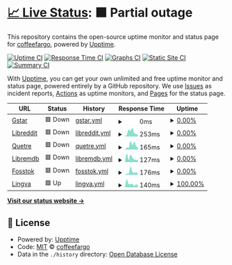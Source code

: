 # [📈 Live Status](https://demo.upptime.js.org): <!--live status--> **🟧 Partial outage**

This repository contains the open-source uptime monitor and status page for [coffeefargo](https://demo.upptime.js.org), powered by [Upptime](https://github.com/upptime/upptime).

[![Uptime CI](https://github.com/coffeefargo/sitestatus/workflows/Uptime%20CI/badge.svg)](https://github.com/coffeefargo/sitestatus/actions?query=workflow%3A%22Uptime+CI%22)
[![Response Time CI](https://github.com/coffeefargo/sitestatus/workflows/Response%20Time%20CI/badge.svg)](https://github.com/coffeefargo/sitestatus/actions?query=workflow%3A%22Response+Time+CI%22)
[![Graphs CI](https://github.com/coffeefargo/sitestatus/workflows/Graphs%20CI/badge.svg)](https://github.com/coffeefargo/sitestatus/actions?query=workflow%3A%22Graphs+CI%22)
[![Static Site CI](https://github.com/coffeefargo/sitestatus/workflows/Static%20Site%20CI/badge.svg)](https://github.com/coffeefargo/sitestatus/actions?query=workflow%3A%22Static+Site+CI%22)
[![Summary CI](https://github.com/coffeefargo/sitestatus/workflows/Summary%20CI/badge.svg)](https://github.com/coffeefargo/sitestatus/actions?query=workflow%3A%22Summary+CI%22)

With [Upptime](https://upptime.js.org), you can get your own unlimited and free uptime monitor and status page, powered entirely by a GitHub repository. We use [Issues](https://github.com/coffeefargo/sitestatus/issues) as incident reports, [Actions](https://github.com/coffeefargo/sitestatus/actions) as uptime monitors, and [Pages](https://demo.upptime.js.org) for the status page.

<!--start: status pages-->
<!-- This summary is generated by Upptime (https://github.com/upptime/upptime) -->
<!-- Do not edit this manually, your changes will be overwritten -->
<!-- prettier-ignore -->
| URL | Status | History | Response Time | Uptime |
| --- | ------ | ------- | ------------- | ------ |
| <img alt="" src="https://icons.duckduckgo.com/ip3/gstar.gq.ico" height="13"> [Gstar](https://gstar.gq) | 🟥 Down | [gstar.yml](https://github.com/coffeefargo/sitestatus/commits/HEAD/history/gstar.yml) | <details><summary><img alt="Response time graph" src="./graphs/gstar/response-time-week.png" height="20"> 0ms</summary><br><a href="https://coffeefargo.github.io/sitestatus/history/gstar"><img alt="Response time 686" src="https://img.shields.io/endpoint?url=https%3A%2F%2Fraw.githubusercontent.com%2Fcoffeefargo%2Fsitestatus%2FHEAD%2Fapi%2Fgstar%2Fresponse-time.json"></a><br><a href="https://coffeefargo.github.io/sitestatus/history/gstar"><img alt="24-hour response time 0" src="https://img.shields.io/endpoint?url=https%3A%2F%2Fraw.githubusercontent.com%2Fcoffeefargo%2Fsitestatus%2FHEAD%2Fapi%2Fgstar%2Fresponse-time-day.json"></a><br><a href="https://coffeefargo.github.io/sitestatus/history/gstar"><img alt="7-day response time 0" src="https://img.shields.io/endpoint?url=https%3A%2F%2Fraw.githubusercontent.com%2Fcoffeefargo%2Fsitestatus%2FHEAD%2Fapi%2Fgstar%2Fresponse-time-week.json"></a><br><a href="https://coffeefargo.github.io/sitestatus/history/gstar"><img alt="30-day response time 0" src="https://img.shields.io/endpoint?url=https%3A%2F%2Fraw.githubusercontent.com%2Fcoffeefargo%2Fsitestatus%2FHEAD%2Fapi%2Fgstar%2Fresponse-time-month.json"></a><br><a href="https://coffeefargo.github.io/sitestatus/history/gstar"><img alt="1-year response time 733" src="https://img.shields.io/endpoint?url=https%3A%2F%2Fraw.githubusercontent.com%2Fcoffeefargo%2Fsitestatus%2FHEAD%2Fapi%2Fgstar%2Fresponse-time-year.json"></a></details> | <details><summary><a href="https://coffeefargo.github.io/sitestatus/history/gstar">0.00%</a></summary><a href="https://coffeefargo.github.io/sitestatus/history/gstar"><img alt="All-time uptime 69.28%" src="https://img.shields.io/endpoint?url=https%3A%2F%2Fraw.githubusercontent.com%2Fcoffeefargo%2Fsitestatus%2FHEAD%2Fapi%2Fgstar%2Fuptime.json"></a><br><a href="https://coffeefargo.github.io/sitestatus/history/gstar"><img alt="24-hour uptime 0.00%" src="https://img.shields.io/endpoint?url=https%3A%2F%2Fraw.githubusercontent.com%2Fcoffeefargo%2Fsitestatus%2FHEAD%2Fapi%2Fgstar%2Fuptime-day.json"></a><br><a href="https://coffeefargo.github.io/sitestatus/history/gstar"><img alt="7-day uptime 0.00%" src="https://img.shields.io/endpoint?url=https%3A%2F%2Fraw.githubusercontent.com%2Fcoffeefargo%2Fsitestatus%2FHEAD%2Fapi%2Fgstar%2Fuptime-week.json"></a><br><a href="https://coffeefargo.github.io/sitestatus/history/gstar"><img alt="30-day uptime 1.38%" src="https://img.shields.io/endpoint?url=https%3A%2F%2Fraw.githubusercontent.com%2Fcoffeefargo%2Fsitestatus%2FHEAD%2Fapi%2Fgstar%2Fuptime-month.json"></a><br><a href="https://coffeefargo.github.io/sitestatus/history/gstar"><img alt="1-year uptime 33.12%" src="https://img.shields.io/endpoint?url=https%3A%2F%2Fraw.githubusercontent.com%2Fcoffeefargo%2Fsitestatus%2FHEAD%2Fapi%2Fgstar%2Fuptime-year.json"></a></details>
| <img alt="" src="https://icons.duckduckgo.com/ip3/libreddit0.herokuapp.com.ico" height="13"> [Libreddit](https://libreddit0.herokuapp.com) | 🟥 Down | [libreddit.yml](https://github.com/coffeefargo/sitestatus/commits/HEAD/history/libreddit.yml) | <details><summary><img alt="Response time graph" src="./graphs/libreddit/response-time-week.png" height="20"> 253ms</summary><br><a href="https://coffeefargo.github.io/sitestatus/history/libreddit"><img alt="Response time 256" src="https://img.shields.io/endpoint?url=https%3A%2F%2Fraw.githubusercontent.com%2Fcoffeefargo%2Fsitestatus%2FHEAD%2Fapi%2Flibreddit%2Fresponse-time.json"></a><br><a href="https://coffeefargo.github.io/sitestatus/history/libreddit"><img alt="24-hour response time 332" src="https://img.shields.io/endpoint?url=https%3A%2F%2Fraw.githubusercontent.com%2Fcoffeefargo%2Fsitestatus%2FHEAD%2Fapi%2Flibreddit%2Fresponse-time-day.json"></a><br><a href="https://coffeefargo.github.io/sitestatus/history/libreddit"><img alt="7-day response time 253" src="https://img.shields.io/endpoint?url=https%3A%2F%2Fraw.githubusercontent.com%2Fcoffeefargo%2Fsitestatus%2FHEAD%2Fapi%2Flibreddit%2Fresponse-time-week.json"></a><br><a href="https://coffeefargo.github.io/sitestatus/history/libreddit"><img alt="30-day response time 241" src="https://img.shields.io/endpoint?url=https%3A%2F%2Fraw.githubusercontent.com%2Fcoffeefargo%2Fsitestatus%2FHEAD%2Fapi%2Flibreddit%2Fresponse-time-month.json"></a><br><a href="https://coffeefargo.github.io/sitestatus/history/libreddit"><img alt="1-year response time 217" src="https://img.shields.io/endpoint?url=https%3A%2F%2Fraw.githubusercontent.com%2Fcoffeefargo%2Fsitestatus%2FHEAD%2Fapi%2Flibreddit%2Fresponse-time-year.json"></a></details> | <details><summary><a href="https://coffeefargo.github.io/sitestatus/history/libreddit">0.00%</a></summary><a href="https://coffeefargo.github.io/sitestatus/history/libreddit"><img alt="All-time uptime 4.15%" src="https://img.shields.io/endpoint?url=https%3A%2F%2Fraw.githubusercontent.com%2Fcoffeefargo%2Fsitestatus%2FHEAD%2Fapi%2Flibreddit%2Fuptime.json"></a><br><a href="https://coffeefargo.github.io/sitestatus/history/libreddit"><img alt="24-hour uptime 0.00%" src="https://img.shields.io/endpoint?url=https%3A%2F%2Fraw.githubusercontent.com%2Fcoffeefargo%2Fsitestatus%2FHEAD%2Fapi%2Flibreddit%2Fuptime-day.json"></a><br><a href="https://coffeefargo.github.io/sitestatus/history/libreddit"><img alt="7-day uptime 0.00%" src="https://img.shields.io/endpoint?url=https%3A%2F%2Fraw.githubusercontent.com%2Fcoffeefargo%2Fsitestatus%2FHEAD%2Fapi%2Flibreddit%2Fuptime-week.json"></a><br><a href="https://coffeefargo.github.io/sitestatus/history/libreddit"><img alt="30-day uptime 1.38%" src="https://img.shields.io/endpoint?url=https%3A%2F%2Fraw.githubusercontent.com%2Fcoffeefargo%2Fsitestatus%2FHEAD%2Fapi%2Flibreddit%2Fuptime-month.json"></a><br><a href="https://coffeefargo.github.io/sitestatus/history/libreddit"><img alt="1-year uptime 0.00%" src="https://img.shields.io/endpoint?url=https%3A%2F%2Fraw.githubusercontent.com%2Fcoffeefargo%2Fsitestatus%2FHEAD%2Fapi%2Flibreddit%2Fuptime-year.json"></a></details>
| <img alt="" src="https://icons.duckduckgo.com/ip3/quetre0.herokuapp.com.ico" height="13"> [Quetre](https://quetre0.herokuapp.com) | 🟥 Down | [quetre.yml](https://github.com/coffeefargo/sitestatus/commits/HEAD/history/quetre.yml) | <details><summary><img alt="Response time graph" src="./graphs/quetre/response-time-week.png" height="20"> 165ms</summary><br><a href="https://coffeefargo.github.io/sitestatus/history/quetre"><img alt="Response time 271" src="https://img.shields.io/endpoint?url=https%3A%2F%2Fraw.githubusercontent.com%2Fcoffeefargo%2Fsitestatus%2FHEAD%2Fapi%2Fquetre%2Fresponse-time.json"></a><br><a href="https://coffeefargo.github.io/sitestatus/history/quetre"><img alt="24-hour response time 73" src="https://img.shields.io/endpoint?url=https%3A%2F%2Fraw.githubusercontent.com%2Fcoffeefargo%2Fsitestatus%2FHEAD%2Fapi%2Fquetre%2Fresponse-time-day.json"></a><br><a href="https://coffeefargo.github.io/sitestatus/history/quetre"><img alt="7-day response time 165" src="https://img.shields.io/endpoint?url=https%3A%2F%2Fraw.githubusercontent.com%2Fcoffeefargo%2Fsitestatus%2FHEAD%2Fapi%2Fquetre%2Fresponse-time-week.json"></a><br><a href="https://coffeefargo.github.io/sitestatus/history/quetre"><img alt="30-day response time 251" src="https://img.shields.io/endpoint?url=https%3A%2F%2Fraw.githubusercontent.com%2Fcoffeefargo%2Fsitestatus%2FHEAD%2Fapi%2Fquetre%2Fresponse-time-month.json"></a><br><a href="https://coffeefargo.github.io/sitestatus/history/quetre"><img alt="1-year response time 231" src="https://img.shields.io/endpoint?url=https%3A%2F%2Fraw.githubusercontent.com%2Fcoffeefargo%2Fsitestatus%2FHEAD%2Fapi%2Fquetre%2Fresponse-time-year.json"></a></details> | <details><summary><a href="https://coffeefargo.github.io/sitestatus/history/quetre">0.00%</a></summary><a href="https://coffeefargo.github.io/sitestatus/history/quetre"><img alt="All-time uptime 4.15%" src="https://img.shields.io/endpoint?url=https%3A%2F%2Fraw.githubusercontent.com%2Fcoffeefargo%2Fsitestatus%2FHEAD%2Fapi%2Fquetre%2Fuptime.json"></a><br><a href="https://coffeefargo.github.io/sitestatus/history/quetre"><img alt="24-hour uptime 0.00%" src="https://img.shields.io/endpoint?url=https%3A%2F%2Fraw.githubusercontent.com%2Fcoffeefargo%2Fsitestatus%2FHEAD%2Fapi%2Fquetre%2Fuptime-day.json"></a><br><a href="https://coffeefargo.github.io/sitestatus/history/quetre"><img alt="7-day uptime 0.00%" src="https://img.shields.io/endpoint?url=https%3A%2F%2Fraw.githubusercontent.com%2Fcoffeefargo%2Fsitestatus%2FHEAD%2Fapi%2Fquetre%2Fuptime-week.json"></a><br><a href="https://coffeefargo.github.io/sitestatus/history/quetre"><img alt="30-day uptime 1.38%" src="https://img.shields.io/endpoint?url=https%3A%2F%2Fraw.githubusercontent.com%2Fcoffeefargo%2Fsitestatus%2FHEAD%2Fapi%2Fquetre%2Fuptime-month.json"></a><br><a href="https://coffeefargo.github.io/sitestatus/history/quetre"><img alt="1-year uptime 0.00%" src="https://img.shields.io/endpoint?url=https%3A%2F%2Fraw.githubusercontent.com%2Fcoffeefargo%2Fsitestatus%2FHEAD%2Fapi%2Fquetre%2Fuptime-year.json"></a></details>
| <img alt="" src="https://icons.duckduckgo.com/ip3/libremdb0.herokuapp.com.ico" height="13"> [Libremdb](https://libremdb0.herokuapp.com) | 🟥 Down | [libremdb.yml](https://github.com/coffeefargo/sitestatus/commits/HEAD/history/libremdb.yml) | <details><summary><img alt="Response time graph" src="./graphs/libremdb/response-time-week.png" height="20"> 127ms</summary><br><a href="https://coffeefargo.github.io/sitestatus/history/libremdb"><img alt="Response time 228" src="https://img.shields.io/endpoint?url=https%3A%2F%2Fraw.githubusercontent.com%2Fcoffeefargo%2Fsitestatus%2FHEAD%2Fapi%2Flibremdb%2Fresponse-time.json"></a><br><a href="https://coffeefargo.github.io/sitestatus/history/libremdb"><img alt="24-hour response time 67" src="https://img.shields.io/endpoint?url=https%3A%2F%2Fraw.githubusercontent.com%2Fcoffeefargo%2Fsitestatus%2FHEAD%2Fapi%2Flibremdb%2Fresponse-time-day.json"></a><br><a href="https://coffeefargo.github.io/sitestatus/history/libremdb"><img alt="7-day response time 127" src="https://img.shields.io/endpoint?url=https%3A%2F%2Fraw.githubusercontent.com%2Fcoffeefargo%2Fsitestatus%2FHEAD%2Fapi%2Flibremdb%2Fresponse-time-week.json"></a><br><a href="https://coffeefargo.github.io/sitestatus/history/libremdb"><img alt="30-day response time 245" src="https://img.shields.io/endpoint?url=https%3A%2F%2Fraw.githubusercontent.com%2Fcoffeefargo%2Fsitestatus%2FHEAD%2Fapi%2Flibremdb%2Fresponse-time-month.json"></a><br><a href="https://coffeefargo.github.io/sitestatus/history/libremdb"><img alt="1-year response time 248" src="https://img.shields.io/endpoint?url=https%3A%2F%2Fraw.githubusercontent.com%2Fcoffeefargo%2Fsitestatus%2FHEAD%2Fapi%2Flibremdb%2Fresponse-time-year.json"></a></details> | <details><summary><a href="https://coffeefargo.github.io/sitestatus/history/libremdb">0.00%</a></summary><a href="https://coffeefargo.github.io/sitestatus/history/libremdb"><img alt="All-time uptime 4.16%" src="https://img.shields.io/endpoint?url=https%3A%2F%2Fraw.githubusercontent.com%2Fcoffeefargo%2Fsitestatus%2FHEAD%2Fapi%2Flibremdb%2Fuptime.json"></a><br><a href="https://coffeefargo.github.io/sitestatus/history/libremdb"><img alt="24-hour uptime 0.00%" src="https://img.shields.io/endpoint?url=https%3A%2F%2Fraw.githubusercontent.com%2Fcoffeefargo%2Fsitestatus%2FHEAD%2Fapi%2Flibremdb%2Fuptime-day.json"></a><br><a href="https://coffeefargo.github.io/sitestatus/history/libremdb"><img alt="7-day uptime 0.00%" src="https://img.shields.io/endpoint?url=https%3A%2F%2Fraw.githubusercontent.com%2Fcoffeefargo%2Fsitestatus%2FHEAD%2Fapi%2Flibremdb%2Fuptime-week.json"></a><br><a href="https://coffeefargo.github.io/sitestatus/history/libremdb"><img alt="30-day uptime 1.38%" src="https://img.shields.io/endpoint?url=https%3A%2F%2Fraw.githubusercontent.com%2Fcoffeefargo%2Fsitestatus%2FHEAD%2Fapi%2Flibremdb%2Fuptime-month.json"></a><br><a href="https://coffeefargo.github.io/sitestatus/history/libremdb"><img alt="1-year uptime 0.00%" src="https://img.shields.io/endpoint?url=https%3A%2F%2Fraw.githubusercontent.com%2Fcoffeefargo%2Fsitestatus%2FHEAD%2Fapi%2Flibremdb%2Fuptime-year.json"></a></details>
| <img alt="" src="https://icons.duckduckgo.com/ip3/fosstok.herokuapp.com.ico" height="13"> [Fosstok](https://fosstok.herokuapp.com) | 🟥 Down | [fosstok.yml](https://github.com/coffeefargo/sitestatus/commits/HEAD/history/fosstok.yml) | <details><summary><img alt="Response time graph" src="./graphs/fosstok/response-time-week.png" height="20"> 176ms</summary><br><a href="https://coffeefargo.github.io/sitestatus/history/fosstok"><img alt="Response time 263" src="https://img.shields.io/endpoint?url=https%3A%2F%2Fraw.githubusercontent.com%2Fcoffeefargo%2Fsitestatus%2FHEAD%2Fapi%2Ffosstok%2Fresponse-time.json"></a><br><a href="https://coffeefargo.github.io/sitestatus/history/fosstok"><img alt="24-hour response time 73" src="https://img.shields.io/endpoint?url=https%3A%2F%2Fraw.githubusercontent.com%2Fcoffeefargo%2Fsitestatus%2FHEAD%2Fapi%2Ffosstok%2Fresponse-time-day.json"></a><br><a href="https://coffeefargo.github.io/sitestatus/history/fosstok"><img alt="7-day response time 176" src="https://img.shields.io/endpoint?url=https%3A%2F%2Fraw.githubusercontent.com%2Fcoffeefargo%2Fsitestatus%2FHEAD%2Fapi%2Ffosstok%2Fresponse-time-week.json"></a><br><a href="https://coffeefargo.github.io/sitestatus/history/fosstok"><img alt="30-day response time 379" src="https://img.shields.io/endpoint?url=https%3A%2F%2Fraw.githubusercontent.com%2Fcoffeefargo%2Fsitestatus%2FHEAD%2Fapi%2Ffosstok%2Fresponse-time-month.json"></a><br><a href="https://coffeefargo.github.io/sitestatus/history/fosstok"><img alt="1-year response time 223" src="https://img.shields.io/endpoint?url=https%3A%2F%2Fraw.githubusercontent.com%2Fcoffeefargo%2Fsitestatus%2FHEAD%2Fapi%2Ffosstok%2Fresponse-time-year.json"></a></details> | <details><summary><a href="https://coffeefargo.github.io/sitestatus/history/fosstok">0.00%</a></summary><a href="https://coffeefargo.github.io/sitestatus/history/fosstok"><img alt="All-time uptime 4.14%" src="https://img.shields.io/endpoint?url=https%3A%2F%2Fraw.githubusercontent.com%2Fcoffeefargo%2Fsitestatus%2FHEAD%2Fapi%2Ffosstok%2Fuptime.json"></a><br><a href="https://coffeefargo.github.io/sitestatus/history/fosstok"><img alt="24-hour uptime 0.00%" src="https://img.shields.io/endpoint?url=https%3A%2F%2Fraw.githubusercontent.com%2Fcoffeefargo%2Fsitestatus%2FHEAD%2Fapi%2Ffosstok%2Fuptime-day.json"></a><br><a href="https://coffeefargo.github.io/sitestatus/history/fosstok"><img alt="7-day uptime 0.00%" src="https://img.shields.io/endpoint?url=https%3A%2F%2Fraw.githubusercontent.com%2Fcoffeefargo%2Fsitestatus%2FHEAD%2Fapi%2Ffosstok%2Fuptime-week.json"></a><br><a href="https://coffeefargo.github.io/sitestatus/history/fosstok"><img alt="30-day uptime 1.38%" src="https://img.shields.io/endpoint?url=https%3A%2F%2Fraw.githubusercontent.com%2Fcoffeefargo%2Fsitestatus%2FHEAD%2Fapi%2Ffosstok%2Fuptime-month.json"></a><br><a href="https://coffeefargo.github.io/sitestatus/history/fosstok"><img alt="1-year uptime 0.00%" src="https://img.shields.io/endpoint?url=https%3A%2F%2Fraw.githubusercontent.com%2Fcoffeefargo%2Fsitestatus%2FHEAD%2Fapi%2Ffosstok%2Fuptime-year.json"></a></details>
| <img alt="" src="https://icons.duckduckgo.com/ip3/lingva-translate-steel.vercel.app.ico" height="13"> [Lingva](https://lingva-translate-steel.vercel.app) | 🟩 Up | [lingva.yml](https://github.com/coffeefargo/sitestatus/commits/HEAD/history/lingva.yml) | <details><summary><img alt="Response time graph" src="./graphs/lingva/response-time-week.png" height="20"> 140ms</summary><br><a href="https://coffeefargo.github.io/sitestatus/history/lingva"><img alt="Response time 158" src="https://img.shields.io/endpoint?url=https%3A%2F%2Fraw.githubusercontent.com%2Fcoffeefargo%2Fsitestatus%2FHEAD%2Fapi%2Flingva%2Fresponse-time.json"></a><br><a href="https://coffeefargo.github.io/sitestatus/history/lingva"><img alt="24-hour response time 171" src="https://img.shields.io/endpoint?url=https%3A%2F%2Fraw.githubusercontent.com%2Fcoffeefargo%2Fsitestatus%2FHEAD%2Fapi%2Flingva%2Fresponse-time-day.json"></a><br><a href="https://coffeefargo.github.io/sitestatus/history/lingva"><img alt="7-day response time 140" src="https://img.shields.io/endpoint?url=https%3A%2F%2Fraw.githubusercontent.com%2Fcoffeefargo%2Fsitestatus%2FHEAD%2Fapi%2Flingva%2Fresponse-time-week.json"></a><br><a href="https://coffeefargo.github.io/sitestatus/history/lingva"><img alt="30-day response time 142" src="https://img.shields.io/endpoint?url=https%3A%2F%2Fraw.githubusercontent.com%2Fcoffeefargo%2Fsitestatus%2FHEAD%2Fapi%2Flingva%2Fresponse-time-month.json"></a><br><a href="https://coffeefargo.github.io/sitestatus/history/lingva"><img alt="1-year response time 154" src="https://img.shields.io/endpoint?url=https%3A%2F%2Fraw.githubusercontent.com%2Fcoffeefargo%2Fsitestatus%2FHEAD%2Fapi%2Flingva%2Fresponse-time-year.json"></a></details> | <details><summary><a href="https://coffeefargo.github.io/sitestatus/history/lingva">100.00%</a></summary><a href="https://coffeefargo.github.io/sitestatus/history/lingva"><img alt="All-time uptime 100.00%" src="https://img.shields.io/endpoint?url=https%3A%2F%2Fraw.githubusercontent.com%2Fcoffeefargo%2Fsitestatus%2FHEAD%2Fapi%2Flingva%2Fuptime.json"></a><br><a href="https://coffeefargo.github.io/sitestatus/history/lingva"><img alt="24-hour uptime 100.00%" src="https://img.shields.io/endpoint?url=https%3A%2F%2Fraw.githubusercontent.com%2Fcoffeefargo%2Fsitestatus%2FHEAD%2Fapi%2Flingva%2Fuptime-day.json"></a><br><a href="https://coffeefargo.github.io/sitestatus/history/lingva"><img alt="7-day uptime 100.00%" src="https://img.shields.io/endpoint?url=https%3A%2F%2Fraw.githubusercontent.com%2Fcoffeefargo%2Fsitestatus%2FHEAD%2Fapi%2Flingva%2Fuptime-week.json"></a><br><a href="https://coffeefargo.github.io/sitestatus/history/lingva"><img alt="30-day uptime 100.00%" src="https://img.shields.io/endpoint?url=https%3A%2F%2Fraw.githubusercontent.com%2Fcoffeefargo%2Fsitestatus%2FHEAD%2Fapi%2Flingva%2Fuptime-month.json"></a><br><a href="https://coffeefargo.github.io/sitestatus/history/lingva"><img alt="1-year uptime 100.00%" src="https://img.shields.io/endpoint?url=https%3A%2F%2Fraw.githubusercontent.com%2Fcoffeefargo%2Fsitestatus%2FHEAD%2Fapi%2Flingva%2Fuptime-year.json"></a></details>

<!--end: status pages-->

[**Visit our status website →**](https://demo.upptime.js.org)

## 📄 License

- Powered by: [Upptime](https://github.com/upptime/upptime)
- Code: [MIT](./LICENSE) © [coffeefargo](https://demo.upptime.js.org)
- Data in the `./history` directory: [Open Database License](https://opendatacommons.org/licenses/odbl/1-0/)
